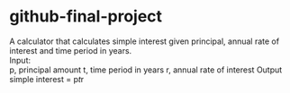 # github-final-project

A calculator that calculates simple interest given principal, annual rate of interest and time period in years. <br>
Input: <br>
   p, principal amount
   t, time period in years
   r, annual rate of interest
Output <br>
   simple interest = p*t*r
